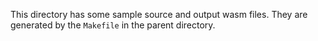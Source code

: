 This directory has some sample source and output wasm files. They are generated by the `Makefile` in the parent directory.
